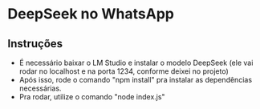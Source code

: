 # DeepSeek no WhatsApp

## Instruções
- É necessário baixar o LM Studio e instalar o modelo DeepSeek (ele vai rodar no localhost e na porta 1234, conforme deixei no projeto)
- Após isso, rode o comando "npm install" pra instalar as dependências necessárias.
- Pra rodar, utilize o comando "node index.js"
